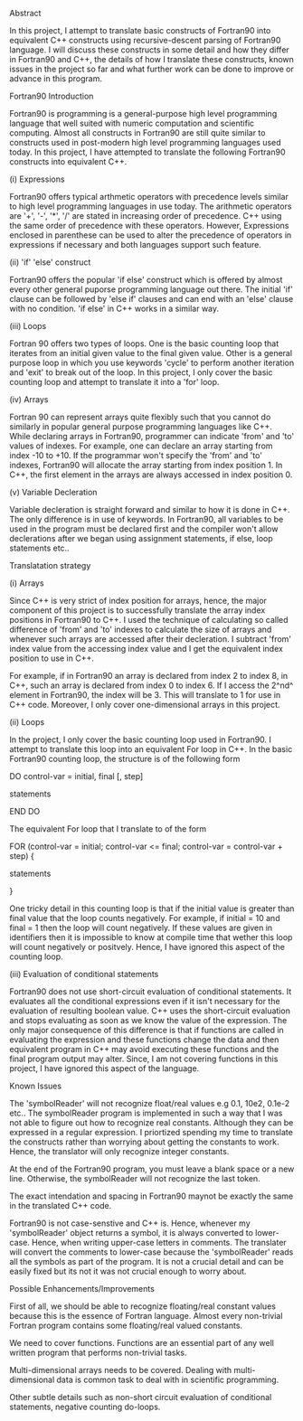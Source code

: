 Abstract

In this project, I attempt to translate basic constructs of Fortran90
into equivalent C++ constructs using recursive-descent parsing of
Fortran90 language. I will discuss these constructs in some detail and
how they differ in Fortran90 and C++, the details of how I translate
these constructs, known issues in the project so far and what further
work can be done to improve or advance in this program.

Fortran90 Introduction

Fortran90 is programming is a general-purpose high level programming
language that well suited with numeric computation and scientific
computing. Almost all constructs in Fortran90 are still quite similar to
constructs used in post-modern high level programming languages used
today. In this project, I have attempted to translate the following
Fortran90 constructs into equivalent C++.

\(i) Expressions

Fortran90 offers typical arthmetic operators with precedence levels
similar to high level programming languages in use today. The arithmetic
operators are '+', '-', '\*', '/' are stated in increasing order of
precedence. C++ using the same order of precedence with these operators.
However, Expressions enclosed in parenthese can be used to alter the
precedence of operators in expressions if necessary and both languages
support such feature.

\(ii) 'if' 'else' construct

Fortran90 offers the popular 'if else' construct which is offered by
almost every other general puporse programming language out there. The
initial 'if' clause can be followed by 'else if' clauses and can end
with an 'else' clause with no condition. 'if else' in C++ works in a
similar way.

\(iii) Loops

Fortran 90 offers two types of loops. One is the basic counting loop
that iterates from an initial given value to the final given value.
Other is a general purpose loop in which you use keywords 'cycle' to
perform another iteration and 'exit' to break out of the loop. In this
project, I only cover the basic counting loop and attempt to translate
it into a 'for' loop.

\(iv) Arrays

Fortran 90 can represent arrays quite flexibly such that you cannot do
similarly in popular general purpose programming languages like C++.
While declaring arrays in Fortran90, programmer can indicate 'from' and
'to' values of indexes. For example, one can declare an array starting
from index -10 to +10. If the programmar won't specify the 'from' and
'to' indexes, Fortran90 will allocate the array starting from index
position 1. In C++, the first element in the arrays are always accessed
in index position 0.

\(v) Variable Decleration

Variable decleration is straight forward and similar to how it is done
in C++. The only difference is in use of keywords. In Fortran90, all
variables to be used in the program must be declared first and the
compiler won't allow declerations after we began using assignment
statements, if else, loop statements etc..

Translatation strategy

\(i) Arrays

Since C++ is very strict of index position for arrays, hence, the major
component of this project is to successfully translate the array index
positions in Fortran90 to C++. I used the technique of calculating so
called difference of 'from' and 'to' indexes to calculate the size of
arrays and whenever such arrays are accessed after their decleration. I
subtract 'from' index value from the accessing index value and I get the
equivalent index position to use in C++.

For example, if in Fortran90 an array is declared from index 2 to index
8, in C++, such an array is declared from index 0 to index 6. If I
access the 2^nd^ element in Fortran90, the index will be 3. This will
translate to 1 for use in C++ code. Moreover, I only cover
one-dimensional arrays in this project.

\(ii) Loops

In the project, I only cover the basic counting loop used in Fortran90.
I attempt to translate this loop into an equivalent For loop in C++. In
the basic Fortran90 counting loop, the structure is of the following
form

DO control-var = initial, final \[, step\]

statements

END DO

The equivalent For loop that I translate to of the form

FOR (control-var = initial; control-var &lt;= final; control-var =
control-var + step) {

statements

}

One tricky detail in this counting loop is that if the initial value is
greater than final value that the loop counts negatively. For example,
if initial = 10 and final = 1 then the loop will count negatively. If
these values are given in identifiers then it is impossible to know at
compile time that wether this loop will count negatively or positvely.
Hence, I have ignored this aspect of the counting loop.

\(iii) Evaluation of conditional statements

Fortran90 does not use short-circuit evaluation of conditional
statements. It evaluates all the conditional expressions even if it
isn't necessary for the evaluation of resulting boolean value. C++ uses
the short-circuit evaluation and stops evaluating as soon as we know the
value of the expression. The only major consequence of this difference
is that if functions are called in evaluating the expression and these
functions change the data and then equivalent program in C++ may avoid
executing these functions and the final program output may alter. Since,
I am not covering functions in this project, I have ignored this aspect
of the language.

Known Issues

The 'symbolReader' will not recognize float/real values e.g 0.1, 10e2,
0.1e-2 etc.. The symbolReader program is implemented in such a way that
I was not able to figure out how to recognize real constants. Although
they can be expressed in a regular expression. I priortized spending my
time to translate the constructs rather than worrying about getting the
constants to work. Hence, the translator will only recognize integer
constants.

At the end of the Fortran90 program, you must leave a blank space or a
new line. Otherwise, the symbolReader will not recognize the last token.

The exact intendation and spacing in Fortran90 maynot be exactly the
same in the translated C++ code.

Fortran90 is not case-senstive and C++ is. Hence, whenever my
'symbolReader' object returns a symbol, it is always converted to
lower-case. Hence, when writing upper-case letters in comments. The
translater will convert the comments to lower-case because the
'symbolReader' reads all the symbols as part of the program. It is not a
crucial detail and can be easily fixed but its not it was not crucial
enough to worry about.

Possible Enhancements/Improvements

First of all, we should be able to recognize floating/real constant
values because this is the essence of Fortran language. Almost every
non-trivial Fortran program contains some floating/real valued
constants.

We need to cover functions. Functions are an essential part of any well
written program that performs non-trivial tasks.

Multi-dimensional arrays needs to be covered. Dealing with
multi-dimensional data is common task to deal with in scientific
programming.

Other subtle details such as non-short circuit evaluation of conditional
statements, negative counting do-loops.



